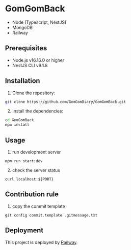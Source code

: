 

# GomGomBack

<!-- [![Build Status](https://github.com/GomGomDiary/GomGomBack/actions/workflows/build.yml/badge.svg)](https://github.com/your-username/your-repo-name/actions/workflows/build.yml) -->
<!-- ![Build Status](https://github.com/GomGomDiary/GomGomBack/actions/workflows/main.yml/badge.svg?branch=feature-1) -->

- Node (Typescript, NestJS)
- MongoDB
- Railway

## Prerequisites

- Node.js v16.16.0 or higher
- NestJS CLI v9.1.8

## Installation

1. Clone the repository:

```bash
git clone https://github.com/GomGomDiary/GomGomBack.git
```

2. Install the dependencies:

```bash
cd GomGomBack
npm install
```

## Usage

1. run development server
```
npm run start:dev
```

2. check the server status
```
curl localhost:${PORT}
```

## Contribution rule

1. copy the commit template 
```
git config commit.template .gitmessage.txt
```

## Deployment

This project is deployed by [Railway](https://railway.app/).
